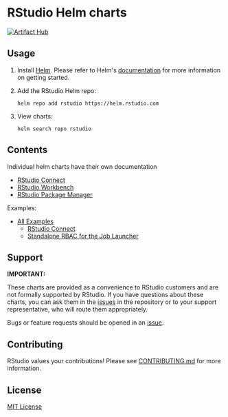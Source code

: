# RStudio Helm charts

[![Artifact Hub](https://img.shields.io/endpoint?url=https://artifacthub.io/badge/repository/rstudio)](https://artifacthub.io/packages/search?repo=rstudio)

## Usage

1. Install [Helm](https://helm.sh). Please refer to Helm's [documentation](https://helm.sh/docs/) for more information on getting started.

2. Add the RStudio Helm repo:

   ```console
   helm repo add rstudio https://helm.rstudio.com
   ```

3. View charts:

   ```console
   helm search repo rstudio
   ```

## Contents

Individual helm charts have their own documentation

- [RStudio Connect](./charts/rstudio-connect)
- [RStudio Workbench](./charts/rstudio-workbench)
- [RStudio Package Manager](./charts/rstudio-pm)

Examples:

- [All Examples](./examples)
    - [RStudio Connect](./examples/connect/)
    - [Standalone RBAC for the Job Launcher](./examples/rbac)

## Support

**IMPORTANT:** 

These charts are provided as a convenience to RStudio customers and are not formally supported by RStudio. If you
have questions about these charts, you can ask them in the [issues](https://github.com/rstudio/helm/issues/new/choose) 
in the repository or to your support representative, who will route them appropriately.

Bugs or feature requests should be opened in an [issue](https://github.com/rstudio/helm/issues/new/choose).

## Contributing

RStudio values your contributions! Please see [CONTRIBUTING.md](./CONTRIBUTING.md) for more information.

## License

[MIT License](./LICENSE)

